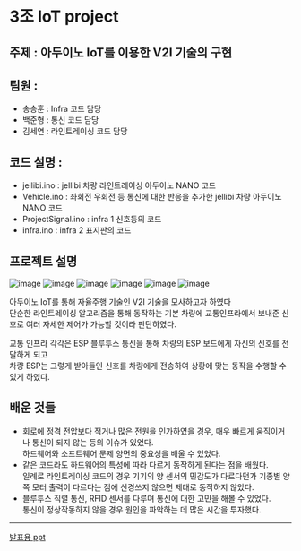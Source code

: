 # 3조 IoT project
## 주제 : 아두이노 IoT를 이용한 V2I 기술의 구현

## 팀원 : 
  - 송승훈 : Infra 코드 담당
  - 백준형 : 통신 코드 담당
  - 김세연 : 라인트레이싱 코드 담당

## 코드 설명 :
  - jellibi.ino : jellibi 차량 라인트레이싱 아두이노 NANO 코드
  - Vehicle.ino : 좌회전 우회전 등 통신에 대한 반응을 추가한 jellibi 차량 아두이노 NANO 코드
  - ProjectSignal.ino : infra 1 신호등의 코드
  - infra.ino : infra 2 표지판의 코드

## 프로젝트 설명
![image](https://user-images.githubusercontent.com/69943723/230870538-cf770b61-b54c-445b-8c43-85582013a1a1.png)
![image](https://user-images.githubusercontent.com/69943723/230870587-9c21d172-51ac-4f94-9b58-3948439cdbe2.png)
![image](https://user-images.githubusercontent.com/69943723/230870614-7283c1a7-488e-4ecd-9aaa-b209607c77f5.png)
![image](https://user-images.githubusercontent.com/69943723/230870656-f603f9e0-041d-40cd-bcd8-6529a72b8b40.png)
![image](https://user-images.githubusercontent.com/69943723/230870700-99b5c3af-6eea-480b-921e-c15ed5a8bf55.png)
![image](https://user-images.githubusercontent.com/69943723/230870731-3a252861-cd56-4fdd-9141-1980c6ca8235.png)

아두이노 IoT를 통해 자율주행 기술인 V2I 기술을 모사하고자 하였다  
단순한 라인트레이싱 알고리즘을 통해 동작하는 기본 차량에 교통인프라에서 보내준 신호로 여러 자세한 제어가 가능할 것이라 판단하였다.
  
교통 인프라 각각은 ESP 블루투스 통신을 통해 차량의 ESP 보드에게 자신의 신호를 전달하게 되고  
차량 ESP는 그렇게 받아들인 신호를 차량에게 전송하여 상황에 맞는 동작을 수행할 수 있게 하였다.

## 배운 것들
  - 회로에 정격 전압보다 적거나 많은 전원을 인가하였을 경우, 매우 빠르게 움직이거나 통신이 되지 않는 등의 이슈가 있었다.  
  하드웨어와 소프트웨어 문제 양면의 중요성을 배울 수 있었다.
  - 같은 코드라도 하드웨어의 특성에 따라 다르게 동작하게 된다는 점을 배웠다.  
  일례로 라인트레이싱 코드의 경우 기기의 양 센서의 민감도가 다르다던가 기종별 양쪽 모터 출력이 다르다는 점에 신경쓰지 않으면 제대로 동작하지 않았다.
  - 블루투스 직렬 통신, RFID 센서를 다루며 통신에 대한 고민을 해볼 수 있었다.  
  통신이 정상작동하지 않을 경우 원인을 파악하는 데 많은 시간을 투자했다.
  
---
[발표용 ppt](https://docs.google.com/presentation/d/19YS5kTOKq8n68Tw-wl9UC9dEZpB6E_nViElo82Xve74/edit?usp=sharing)
